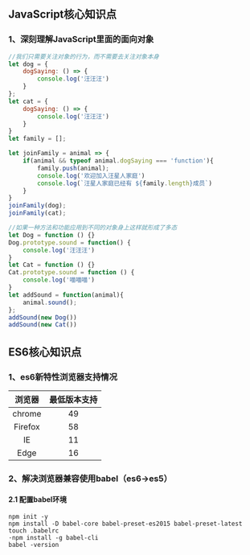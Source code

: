 ## JavaScript核心知识点

### 1、深刻理解JavaScript里面的面向对象

```javascript
//我们只需要关注对象的行为，而不需要去关注对象本身
let dog = {
    dogSaying: () => {
        console.log('汪汪汪')
    }
};
let cat = {
    dogSaying: () => {	
        console.log('汪汪汪')
    }
}
let family = [];

let joinFamily = animal => {
    if(animal && typeof animal.dogSaying === 'function'){
        family.push(animal);
        console.log('欢迎加入汪星人家庭')
        console.log(`汪星人家庭已经有 ${family.length}成员`)
    }
}
joinFamily(dog);
joinFamily(cat);

//如果一种方法和功能应用到不同的对象身上这样就形成了多态
let Dog = function () {}
Dog.prototype.sound = function() {
    console.log('汪汪汪')
}
let Cat = function () {}
Cat.prototype.sound = function () {
    console.log('喵喵喵')
}
let addSound = function(animal){
    animal.sound();
};
addSound(new Dog())
addSound(new Cat())


```



## ES6核心知识点

### 1、es6新特性浏览器支持情况

| 浏览器  | 最低版本支持 |
| :-----: | :----------: |
| chrome  |      49      |
| Firefox |      58      |
|   IE    |      11      |
|  Edge   |      16      |

### 2、解决浏览器兼容使用babel（es6->es5）

#### 2.1 配置babel环境

```shell
npm init -y
npm install -D babel-core babel-preset-es2015 babel-preset-latest
touch .babelrc
·npm install -g babel-cli
babel -version
```

